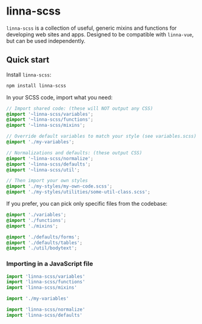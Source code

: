 # linna-scss

`linna-scss` is a collection of useful, generic mixins and functions for developing web sites and apps. Designed to be compatible with `linna-vue`, but can be used independently.

## Quick start

Install `linna-scss`:

```sh
npm install linna-scss
```

In your SCSS code, import what you need:

```scss
// Import shared code: (these will NOT output any CSS)
@import '~linna-scss/variables';
@import '~linna-scss/functions';
@import '~linna-scss/mixins';

// Override default variables to match your style (see variables.scss)
@import './my-variables';

// Normalizations and defaults: (these output CSS)
@import '~linna-scss/normalize';
@import '~linna-scss/defaults';
@import '~linna-scss/util';

// Then import your own styles
@import './my-styles/my-own-code.scss';
@import './my-styles/utilities/some-util-class.scss';
```

If you prefer, you can pick only specific files from the codebase:

```scss
@import './variables';
@import './functions';
@import './mixins';

@import './defaults/forms';
@import './defaults/tables';
@import './util/bodytext';
```

### Importing in a JavaScript file

```js
import 'linna-scss/variables'
import 'linna-scss/functions'
import 'linna-scss/mixins'

import './my-variables'

import 'linna-scss/normalize'
import 'linna-scss/defaults'
```
